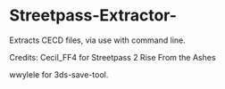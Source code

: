# Streetpass-Extractor-
Extracts CECD files, via use with command line. 

Credits:
Cecil_FF4 for Streetpass 2 Rise From the Ashes

wwylele for 3ds-save-tool.
